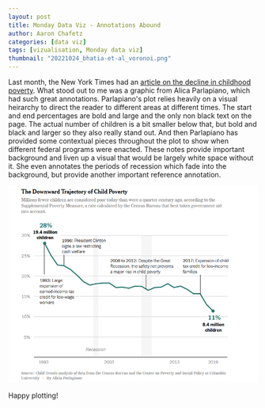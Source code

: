 ```yaml
---
layout: post
title: Monday Data Viz - Annotations Abound
author: Aaron Chafetz
categories: [data viz]
tags: [vizualisation, Monday data viz]
thumbnail: "20221024_bhatia-et-al_voronoi.png"
---
```


Last month, the New York Times had an [article on the decline in childhood poverty](https://www.nytimes.com/2022/09/11/us/politics/child-poverty-analysis-safety-net.html). What stood out to me was a graphic from Alica Parlapiano, which had such great  annotations. Parlapiano's plot relies heavily on a visual heirarchy to direct the reader to different areas at different times. The start and end percentages are bold and large and the only non black text on the page. The actual number of children is a bit smaller below that, but bold and black and larger so they also really stand out. And then Parlapiano has provided some contextual pieces throughout the plot to show when different federal programs were enacted.  These notes provide important background and liven up a visual that would be largely white space without it. She even annotates the periods of recession which fade into the background, but provide another important reference annotation. 

![line plot with key annotations listed](/assets/img/posts/20221017_parlapiano-annotation.png)

Happy plotting!